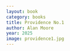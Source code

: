 ```yaml
---
layout: book
category: books
title: Providence No.1
author: Alan Moore
year: 2025
image: providence1.jpg
---
```

